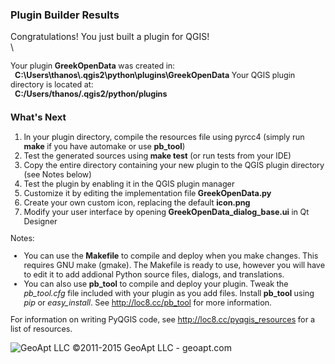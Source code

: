 ### Plugin Builder Results

Congratulations! You just built a plugin for QGIS!\
\

<div id="help" style="font-size:.9em;">

Your plugin **GreekOpenData** was created in:\
   **C:\\Users\\thanos\\.qgis2\\python\\plugins\\GreekOpenData**
Your QGIS plugin directory is located at:\
   **C:/Users/thanos/.qgis2/python/plugins**

### What's Next

1.  In your plugin directory, compile the resources file using pyrcc4
    (simply run **make** if you have automake or use **pb\_tool**)
2.  Test the generated sources using **make test** (or run tests from
    your IDE)
3.  Copy the entire directory containing your new plugin to the QGIS
    plugin directory (see Notes below)
4.  Test the plugin by enabling it in the QGIS plugin manager
5.  Customize it by editing the implementation file **GreekOpenData.py**
6.  Create your own custom icon, replacing the default **icon.png**
7.  Modify your user interface by opening
    **GreekOpenData\_dialog\_base.ui** in Qt Designer

Notes:
-   You can use the **Makefile** to compile and deploy when you
    make changes. This requires GNU make (gmake). The Makefile is ready
    to use, however you will have to edit it to add addional Python
    source files, dialogs, and translations.
-   You can also use **pb\_tool** to compile and deploy your plugin.
    Tweak the *pb\_tool.cfg* file included with your plugin as you
    add files. Install **pb\_tool** using *pip* or *easy\_install*. See
    <http://loc8.cc/pb_tool> for more information.

</div>

<div style="font-size:.9em;">

For information on writing PyQGIS code, see
<http://loc8.cc/pyqgis_resources> for a list of resources.

</div>

![GeoApt LLC](http://geoapt.com/geoapt_logo_p.png "GeoApt LLC")
©2011-2015 GeoApt LLC - geoapt.com
